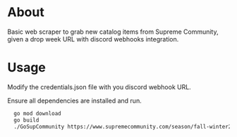 # About
Basic web scraper to grab new catalog items from Supreme Community, given a drop week URL with discord webhooks integration. 

# Usage

Modify the credentials.json file with you discord webhook URL. 

Ensure all dependencies are installed and run. 
```bash
  go mod download  
  go build 
  ./GoSupCommunity https://www.supremecommunity.com/season/fall-winter2023/droplist/2023-10-26/
```
